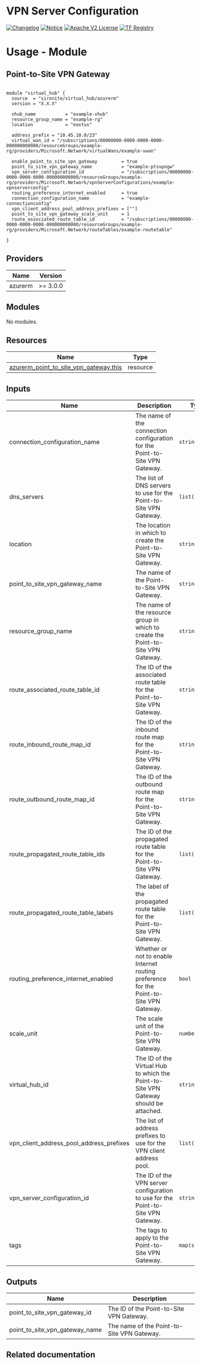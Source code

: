 <!-- BEGIN_TF_DOCS -->
 # VPN Server Configuration
[![Changelog](https://img.shields.io/badge/changelog-release-green.svg)](https://github.com/sironite/terraform-azurerm-private_dns_resolver/releases/latest) [![Notice](https://img.shields.io/badge/notice-copyright-yellow.svg)](NOTICE) [![Apache V2 License](https://img.shields.io/badge/license-Apache%20V2-orange.svg)](LICENSE) [![TF Registry](https://img.shields.io/badge/terraform-registry-blue.svg)](https://registry.terraform.io/providers/hashicorp/azurerm/latest/docs/resources/point_to_site_vpn_gateway)

# Usage - Module

## Point-to-Site VPN Gateway
```hcl

module "virtual_hub" {
  source  = "sironite/virtual_hub/azurerm"
  version = "X.X.X"

  vhub_name           = "example-vhub"
  resource_group_name = "example-rg"
  location            = "eastus"

  address_prefix = "10.45.10.0/23"
  virtual_wan_id = "/subscriptions/00000000-0000-0000-0000-000000000000/resourceGroups/example-rg/providers/Microsoft.Network/virtualWans/example-vwan"

  enable_point_to_site_vpn_gateway         = true
  point_to_site_vpn_gateway_name           = "example-ptsvpngw"
  vpn_server_configuration_id              = "/subscriptions/00000000-0000-0000-0000-000000000000/resourceGroups/example-rg/providers/Microsoft.Network/vpnServerConfigurations/example-vpnserverconfig"
  routing_preference_internet_enabled      = true
  connection_configuration_name            = "example-connectionconfig"
  vpn_client_address_pool_address_prefixes = [""]
  point_to_site_vpn_gateway_scale_unit     = 1
  route_associated_route_table_id          = "/subscriptions/00000000-0000-0000-0000-000000000000/resourceGroups/example-rg/providers/Microsoft.Network/routeTables/example-routetable"

}
```
## Providers

| Name | Version |
|------|---------|
| azurerm | >= 3.0.0 |

## Modules

No modules.

## Resources

| Name | Type |
|------|------|
| [azurerm_point_to_site_vpn_gateway.this](https://registry.terraform.io/providers/hashicorp/azurerm/latest/docs/resources/point_to_site_vpn_gateway) | resource |

## Inputs

| Name | Description | Type | Required |
|------|-------------|------|:--------:|
| connection\_configuration\_name | The name of the connection configuration for the Point-to-Site VPN Gateway. | `string` | yes |
| dns\_servers | The list of DNS servers to use for the Point-to-Site VPN Gateway. | `list(string)` | yes |
| location | The location in which to create the Point-to-Site VPN Gateway. | `string` | yes |
| point\_to\_site\_vpn\_gateway\_name | The name of the Point-to-Site VPN Gateway. | `string` | yes |
| resource\_group\_name | The name of the resource group in which to create the Point-to-Site VPN Gateway. | `string` | yes |
| route\_associated\_route\_table\_id | The ID of the associated route table for the Point-to-Site VPN Gateway. | `string` | yes |
| route\_inbound\_route\_map\_id | The ID of the inbound route map for the Point-to-Site VPN Gateway. | `string` | yes |
| route\_outbound\_route\_map\_id | The ID of the outbound route map for the Point-to-Site VPN Gateway. | `string` | yes |
| route\_propagated\_route\_table\_ids | The ID of the propagated route table for the Point-to-Site VPN Gateway. | `list(string)` | yes |
| route\_propagated\_route\_table\_labels | The label of the propagated route table for the Point-to-Site VPN Gateway. | `list(string)` | yes |
| routing\_preference\_internet\_enabled | Whether or not to enable Internet routing preference for the Point-to-Site VPN Gateway. | `bool` | yes |
| scale\_unit | The scale unit of the Point-to-Site VPN Gateway. | `number` | yes |
| virtual\_hub\_id | The ID of the Virtual Hub to which the Point-to-Site VPN Gateway should be attached. | `string` | yes |
| vpn\_client\_address\_pool\_address\_prefixes | The list of address prefixes to use for the VPN client address pool. | `list(string)` | yes |
| vpn\_server\_configuration\_id | The ID of the VPN server configuration to use for the Point-to-Site VPN Gateway. | `string` | yes |
| tags | The tags to apply to the Point-to-Site VPN Gateway. | `map(string)` | no |

## Outputs

| Name | Description |
|------|-------------|
| point\_to\_site\_vpn\_gateway\_id | The ID of the Point-to-Site VPN Gateway. |
| point\_to\_site\_vpn\_gateway\_name | The name of the Point-to-Site VPN Gateway. |

## Related documentation
<!-- END_TF_DOCS -->